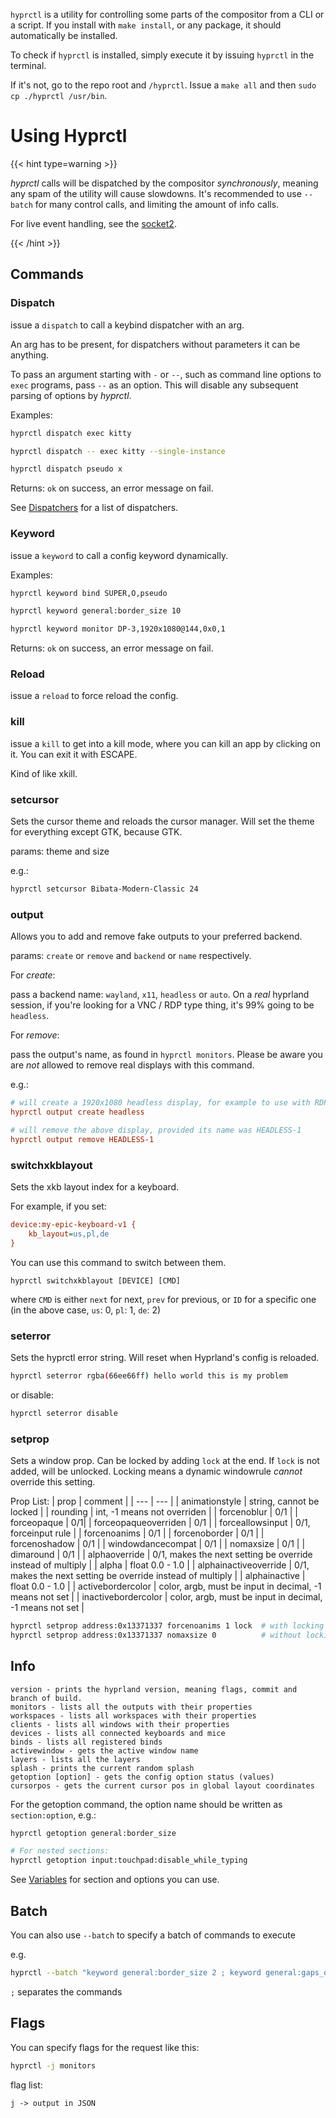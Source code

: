 `hyprctl` is a utility for controlling some parts of the compositor from a CLI
or a script. If you install with `make install`, or any package, it should
automatically be installed.

To check if `hyprctl` is installed, simply execute it by issuing `hyprctl` in
the terminal.

If it's not, go to the repo root and `/hyprctl`. Issue a `make all` and then
`sudo cp ./hyprctl /usr/bin`.

# Using Hyprctl

{{< hint type=warning >}}

_hyprctl_ calls will be dispatched by the compositor _synchronously_,
meaning any spam of the utility will cause slowdowns.
It's recommended to use `--batch` for many control calls, and
limiting the amount of info calls.

For live event handling, see the [socket2](../../IPC/).

{{< /hint >}}

## Commands

### Dispatch

issue a `dispatch` to call a keybind dispatcher with an arg.

An arg has to be present, for dispatchers without parameters it can be anything.

To pass an argument starting with `-` or `--`, such as command line options to
`exec` programs, pass `--` as an option. This will disable any subsequent
parsing of options by _hyprctl_.

Examples:

```sh
hyprctl dispatch exec kitty

hyprctl dispatch -- exec kitty --single-instance

hyprctl dispatch pseudo x
```

Returns: `ok` on success, an error message on fail.

See [Dispatchers](../Dispatchers) for a list of dispatchers.

### Keyword

issue a `keyword` to call a config keyword dynamically.

Examples:

```sh
hyprctl keyword bind SUPER,O,pseudo

hyprctl keyword general:border_size 10

hyprctl keyword monitor DP-3,1920x1080@144,0x0,1
```

Returns: `ok` on success, an error message on fail.

### Reload

issue a `reload` to force reload the config.

### kill

issue a `kill` to get into a kill mode, where you can kill an app by clicking on
it. You can exit it with ESCAPE.

Kind of like xkill.

### setcursor

Sets the cursor theme and reloads the cursor manager. Will set the theme for
everything except GTK, because GTK.

params: theme and size

e.g.:

```sh
hyprctl setcursor Bibata-Modern-Classic 24
```

### output

Allows you to add and remove fake outputs to your preferred backend.

params: `create` or `remove` and `backend` or `name` respectively.

For _create_:

pass a backend name: `wayland`, `x11`, `headless` or `auto`. On a _real_ hyprland
session, if you're looking for a VNC / RDP type thing, it's 99% going to be `headless`.

For _remove_:

pass the output's name, as found in `hyprctl monitors`. Please be aware you are _not_ 
allowed to remove real displays with this command.

e.g.:
```ini
# will create a 1920x1080 headless display, for example to use with RDP.
hyprctl output create headless

# will remove the above display, provided its name was HEADLESS-1
hyprctl output remove HEADLESS-1
```

### switchxkblayout

Sets the xkb layout index for a keyboard.

For example, if you set:
```ini
device:my-epic-keyboard-v1 {
    kb_layout=us,pl,de
}
```

You can use this command to switch between them.

```
hyprctl switchxkblayout [DEVICE] [CMD]
```
where `CMD` is either `next` for next, `prev` for previous, or `ID`
for a specific one (in the above case, `us`: 0, `pl`: 1, `de`: 2)

### seterror

Sets the hyprctl error string. Will reset when Hyprland's config is reloaded.

```sh
hyprctl seterror rgba(66ee66ff) hello world this is my problem
```

or disable:
```sh
hyprctl seterror disable
```

### setprop

Sets a window prop. Can be locked by adding `lock` at the end. If `lock` is not added,
will be unlocked. Locking means a dynamic windowrule _cannot_ override this setting.

Prop List:
| prop | comment |
| --- | --- |
| animationstyle | string, cannot be locked |
| rounding | int, -1 means not overriden |
| forcenoblur | 0/1 |
| forceopaque | 0/1|
| forceopaqueoverriden | 0/1 |
| forceallowsinput | 0/1, forceinput rule |
| forcenoanims | 0/1 |
| forcenoborder | 0/1 |
| forcenoshadow | 0/1 |
| windowdancecompat | 0/1 |
| nomaxsize | 0/1 |
| dimaround | 0/1 |
| alphaoverride | 0/1, makes the next setting be override instead of multiply |
| alpha | float 0.0 - 1.0 |
| alphainactiveoverride | 0/1, makes the next setting be override instead of multiply |
| alphainactive | float 0.0 - 1.0 |
| activebordercolor | color, argb, must be input in decimal, -1 means not set |
| inactivebordercolor | color, argb, must be input in decimal, -1 means not set |

```sh
hyprctl setprop address:0x13371337 forcenoanims 1 lock  # with locking
hyprctl setprop address:0x13371337 nomaxsize 0          # without locking
```

## Info

```plain
version - prints the hyprland version, meaning flags, commit and branch of build.
monitors - lists all the outputs with their properties
workspaces - lists all workspaces with their properties
clients - lists all windows with their properties
devices - lists all connected keyboards and mice
binds - lists all registered binds
activewindow - gets the active window name
layers - lists all the layers
splash - prints the current random splash
getoption [option] - gets the config option status (values)
cursorpos - gets the current cursor pos in global layout coordinates
```

For the getoption command, the option name should be written as `section:option`,
e.g.:

```sh
hyprctl getoption general:border_size

# For nested sections:
hyprctl getoption input:touchpad:disable_while_typing
```

See [Variables](../Variables) for section and options you can use.

## Batch

You can also use `--batch` to specify a batch of commands to execute

e.g.

```sh
hyprctl --batch "keyword general:border_size 2 ; keyword general:gaps_out 20"
```

`;` separates the commands

## Flags

You can specify flags for the request like this:

```sh
hyprctl -j monitors
```

flag list:

```txt
j -> output in JSON
```
